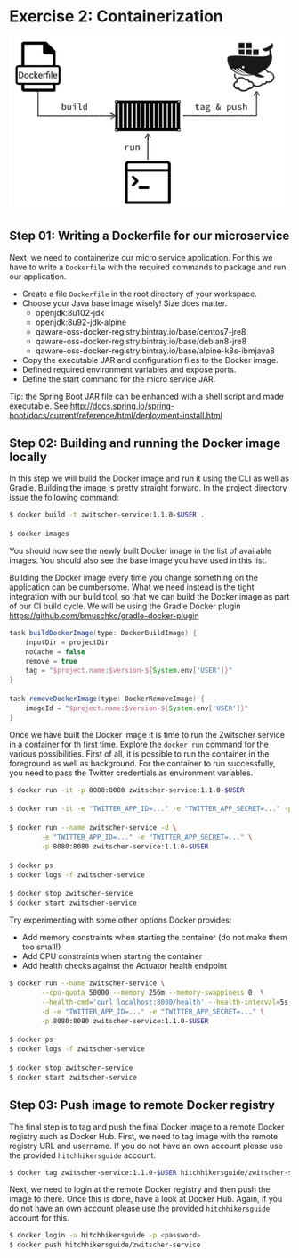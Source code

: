 # Exercise 2: Containerization

<img src="illustration-02.png" alt="Exercise 2 Illustration" width="500"/>

## Step 01: Writing a Dockerfile for our microservice

Next, we need to containerize our micro service application. For this we have to write a `Dockerfile`
with the required commands to package and run our application.

* Create a file `Dockerfile` in the root directory of your workspace.
* Choose your Java base image wisely! Size does matter.
    * openjdk:8u102-jdk
    * openjdk:8u92-jdk-alpine
    * qaware-oss-docker-registry.bintray.io/base/centos7-jre8
    * qaware-oss-docker-registry.bintray.io/base/debian8-jre8
    * qaware-oss-docker-registry.bintray.io/base/alpine-k8s-ibmjava8
* Copy the executable JAR and configuration files to the Docker image.
* Defined required environment variables and expose ports.
* Define the start command for the micro service JAR.

Tip: the Spring Boot JAR file can be enhanced with a shell script and made executable.
See http://docs.spring.io/spring-boot/docs/current/reference/html/deployment-install.html


## Step 02: Building and running the Docker image locally

In this step we will build the Docker image and run it using the CLI as well as Gradle. Building the image is pretty straight forward. In the project directory issue the following command:

```bash
$ docker build -t zwitscher-service:1.1.0-$USER .

$ docker images
```

You should now see the newly built Docker image in the list of available images. You should also see the base image you have used in this list.

Building the Docker image every time you change something on the application can be cumbersome. What we need instead is the tight integration with our build tool, so that we can build the Docker image as part of our CI
build cycle. We will be using the Gradle Docker plugin https://github.com/bmuschko/gradle-docker-plugin

```gradle
task buildDockerImage(type: DockerBuildImage) {
    inputDir = projectDir
    noCache = false
    remove = true
    tag = "$project.name:$version-${System.env['USER']}"
}

task removeDockerImage(type: DockerRemoveImage) {
    imageId = "$project.name:$version-${System.env['USER']}"
}
```

Once we have built the Docker image it is time to run the Zwitscher service in a container for th first time. Explore
the `docker run` command for the various possibilities. First of all, it is possible to run the container in the
foreground as well as background. For the container to run successfully, you need to pass the Twitter credentials as
environment variables.

```bash
$ docker run -it -p 8080:8080 zwitscher-service:1.1.0-$USER

$ docker run -it -e "TWITTER_APP_ID=..." -e "TWITTER_APP_SECRET=..." -p 8080:8080 zwitscher-service:1.1.0-$USER

$ docker run --name zwitscher-service -d \
        -e "TWITTER_APP_ID=..." -e "TWITTER_APP_SECRET=..." \
        -p 8080:8080 zwitscher-service:1.1.0-$USER

$ docker ps
$ docker logs -f zwitscher-service

$ docker stop zwitscher-service
$ docker start zwitscher-service
```

Try experimenting with some other options Docker provides:

* Add memory constraints when starting the container (do not make them too small!)
* Add CPU constraints when starting the container
* Add health checks against the Actuator health endpoint

```bash
$ docker run --name zwitscher-service \
        --cpu-quota 50000 --memory 256m --memory-swappiness 0  \
        --health-cmd='curl localhost:8080/health' --health-interval=5s \
        -d -e "TWITTER_APP_ID=..." -e "TWITTER_APP_SECRET=..." \
        -p 8080:8080 zwitscher-service:1.1.0-$USER

$ docker ps
$ docker logs -f zwitscher-service

$ docker stop zwitscher-service
$ docker start zwitscher-service
```

## Step 03: Push image to remote Docker registry

The final step is to tag and push the final Docker image to a remote Docker registry such as Docker Hub.
First, we need to tag image with the remote registry URL and username. If you do not have an own account
please use the provided `hitchhikersguide` account.

```bash
$ docker tag zwitscher-service:1.1.0-$USER hitchhikersguide/zwitscher-service:1.1.0-$USER
```

Next, we need to login at the remote Docker registry and then push the image to there. Once this is
done, have a look at Docker Hub. Again, if you do not have an own account please use the provided
`hitchhikersguide` account for this.

```bash
$ docker login -u hitchhikersguide -p <password>
$ docker push hitchhikersguide/zwitscher-service
```
